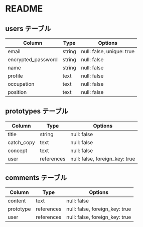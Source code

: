 # README

## users テーブル

| Column             | Type   | Options     |
| ------------------ | ------ | ----------- |
| email              | string | null: false, unique: true |
| encrypted_password | string | null: false |
| name               | string | null: false |
| profile            | text   | null: false |
| occupation         | text   | null: false |
| position           | text   | null: false |


## prototypes テーブル

| Column      | Type        | Options     |
| ------      | ------      | ----------- |
| title       | string      | null: false |
| catch_copy  | text        | null: false |
| concept     | text        | null: false |
| user        | references  | null: false, foreign_key: true |

## comments テーブル

| Column      | Type        | Options                        |
| ------      | ----------  | ------------------------------ |
| content     | text        | null: false |
| prototype   | references  | null: false, foreign_key: true |
| user        | references  | null: false, foreign_key: true |



